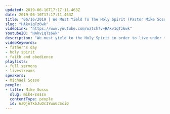 ```yaml
---
updated: 2019-06-16T17:17:11.463Z
date: 2019-06-16T17:17:11.463Z
title: "06/16/2019 | We Must Yield To The Holy Spirit (Pastor Mike Sosso)"
slug: "HAkv1qTz6wk"
videoLink: "https://www.youtube.com/watch?v=HAkv1qTz6wk"
YoutubeID: "HAkv1qTz6wk"
description: "We must yield to the Holy Spirit in order to live under the authority God has given us. This sermon was delivered by Pastor Michael Sosso at Freedom Fellowship Church International on June 16th, 2019. This was part of our Father's Day service."
videoKeywords:
- father's day
- holy spirit
- faith and obedience
playlists:
- full sermons
- livestreams
speakers:
- Michael Sosso
people:
- title: Mike Sosso
  slug: mike-sosso
  contentType: people
  id: 6aQjATkbJuOcIYwuGcSciQ
---
```

